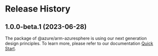 # Release History
    
## 1.0.0-beta.1 (2023-06-28)

The package of @azure/arm-azuresphere is using our next generation design principles. To learn more, please refer to our documentation [Quick Start](https://aka.ms/js-track2-quickstart).
